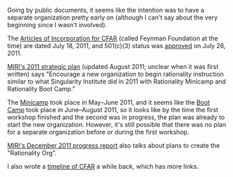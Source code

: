 Going by public documents, it seems like the intention was to have a separate organization pretty early on (although I can't say about the very beginning since I wasn't involved).

The [Articles of Incorporation for CFAR](http://www.rationality.org/files/center-for-applied-rationality-articles-of-incorporation.pdf) (called Feynman Foundation at the time) are dated July 18, 2011, and 501(c)(3) status was [approved](http://www.rationality.org/files/center-for-applied-rationality-nonprofit-irs-approval.pdf) on July 26, 2011.

[MIRI's 2011 strategic plan](https://intelligence.org/files/strategicplan2011.pdf) (updated August 2011; unclear when it was first written) says "Encourage a new organization to begin rationality instruction similar to what Singularity Institute did in 2011 with Rationality Minicamp and Rationality Boot Camp."

The [Minicamp](https://www.lesswrong.com/posts/9vBasHrBtCmC6zAzD/mini-camp-on-rationality-awesomeness-and-existential-risk) took place in May–June 2011, and it seems like the [Boot Camp](http://rationalitybootcamp.blogspot.com/) took place in June–August 2011, so it looks like by the time the first workshop finished and the second was in progress, the plan was already to start the new organization. However, it's still possible that there was no plan for a separate organization before or during the first workshop.

[MIRI's December 2011 progress report](https://intelligence.org/2012/01/16/singularity-institute-progress-report-december-2011/) also talks about plans to create the "Rationality Org".

I also wrote a [timeline of CFAR](https://timelines.issarice.com/wiki/Timeline_of_Center_for_Applied_Rationality) a while back, which has more links.
